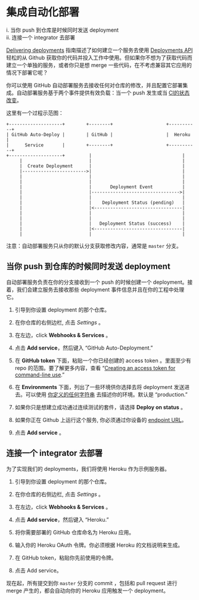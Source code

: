 # 集成自动化部署          

i. 当你 push 到仓库是时候同时发送 deployment           
ii. 连接一个 integrator 去部署         
 

[Delivering deployments](https://developer.github.com/guides/delivering-deployments/) 指南描述了如何建立一个服务去使用 [Deployments API](https://developer.github.com/v3/repos/deployments/) 轻松的从 Github 获取你的代码并投入工作中使用。但如果你不想为了获取代码而建立一个单独的服务，或者你只是想 merge 一些代码，在不考虑兼容其它应用的情况下部署它呢？          

你可以使用 GitHub 自动部署服务去接收任何对仓库的修改，并且配置它部署集成。自动部署服务基于两个事件提供有效负载：当一个 push 发生或当 [CI的状态改变](https://developer.github.com/guides/building-a-ci-server/)。      

这里有一个过程示范图：          

```
+--------------------+        +--------+                    +-----------+
| GitHub Auto-Deploy |        | GitHub |                    |  Heroku   |
|      Service       |        +--------+                    +-----------+
+--------------------+         |                                  |
     |                         |                                  |
     |  Create Deployment      |                                  |
     |------------------------>|                                  |
     |                         |                                  |
     |                         |                                  |
     |                         |       Deployment Event           |
     |                         |--------------------------------->|
     |                         |                                  |
     |                         |    Deployment Status (pending)   |
     |                         |<---------------------------------|
     |                         |                                  |
     |                         |                                  |
     |                         |   Deployment Status (success)    |
     |                         |<---------------------------------|
     |                         |                                  |
```        

注意：自动部署服务只从你的默认分支获取修改内容，通常是 `master` 分支。
           

## 当你 push 到仓库的时候同时发送 deployment                   

自动部署服务负责在你的分支接收到一个 push 的时候创建一个 deployment。接着，我们会建立服务去接收那些 deployment 事件信息并且在你的工程中处理它。


1. 引导到你设置 deployment 的那个仓库。             

2. 在你仓库的右侧边栏, 点击 _Settings_ 。                        

3. 在左边，click __Webhooks & Services__ 。

4. 点击 __Add service__，然后键入 “GitHub Auto-Deployment.”         

5. 在 __GitHub token__ 下面，粘贴一个你已经创建的 access token 。里面至少有 repo 的范围。要了解更多内容，查看 “[Creating an access token for command-line use](https://help.github.com/articles/creating-an-access-token-for-command-line-use/).”                

6. 在 __Environments__ 下面，列出了一些环境供你选择去将 deployment 发送进去。可以使用 [你定义的任何字符串](https://developer.github.com/v3/repos/deployments/#parameters) 去描述你的环境。默认是 “production.”             

7. 如果你只是想建立成功通过连续测试的套件，请选择 __Deploy on status__ 。            

8. 如果你正在 Github 上运行这个服务, 你必须通过你设备的 [endpoint URL](https://developer.github.com/v3/enterprise/#endpoint-urls)。   

9. 点击 __Add service__ 。       

## 连接一个 integrator 去部署  

为了实现我们的 deployments，我们将使用 Heroku 作为示例服务器。 

1. 引导到你设置 deployment 的那个仓库。             

2. 在你仓库的右侧边栏, 点击 _Settings_ 。                        

3. 在左边，click __Webhooks & Services__ 。

4. 点击 __Add service__，然后键入 “Heroku.”

5. 将你需要部署的 GitHub 仓库命名为 Heroku 应用。

6. 输入你的 Heroku OAuth 令牌。你必须根据 Heroku 的文档说明来生成。

7. 在 GitHub token，粘贴你先前使用的令牌。

8. 点击 Add service。

现在起，所有提交到你 `master` 分支的 commit ，包括和 pull request 进行 merge 产生的，都会自动向你的 Heroku 应用触发一个 deployment。       